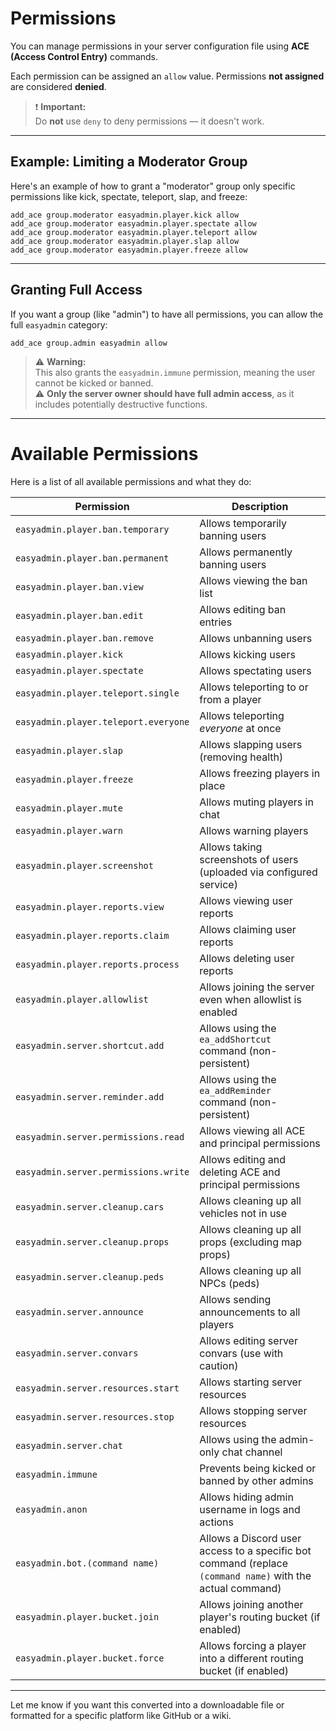 # Permissions

You can manage permissions in your server configuration file using **ACE (Access Control Entry)** commands.

Each permission can be assigned an `allow` value. Permissions **not assigned** are considered **denied**.

> ❗ **Important:**  
> Do **not** use `deny` to deny permissions — it doesn't work.

---

## Example: Limiting a Moderator Group

Here's an example of how to grant a "moderator" group only specific permissions like kick, spectate, teleport, slap, and freeze:

```plaintext
add_ace group.moderator easyadmin.player.kick allow
add_ace group.moderator easyadmin.player.spectate allow
add_ace group.moderator easyadmin.player.teleport allow
add_ace group.moderator easyadmin.player.slap allow
add_ace group.moderator easyadmin.player.freeze allow
```

---

## Granting Full Access

If you want a group (like "admin") to have all permissions, you can allow the full `easyadmin` category:

```plaintext
add_ace group.admin easyadmin allow
```

> ⚠️ **Warning:**  
> This also grants the `easyadmin.immune` permission, meaning the user cannot be kicked or banned.  
> ⚠️ **Only the server owner should have full admin access**, as it includes potentially destructive functions.

---

# Available Permissions

Here is a list of all available permissions and what they do:

| Permission | Description |
|------------|-------------|
| `easyadmin.player.ban.temporary` | Allows temporarily banning users |
| `easyadmin.player.ban.permanent` | Allows permanently banning users |
| `easyadmin.player.ban.view` | Allows viewing the ban list |
| `easyadmin.player.ban.edit` | Allows editing ban entries |
| `easyadmin.player.ban.remove` | Allows unbanning users |
| `easyadmin.player.kick` | Allows kicking users |
| `easyadmin.player.spectate` | Allows spectating users |
| `easyadmin.player.teleport.single` | Allows teleporting to or from a player |
| `easyadmin.player.teleport.everyone` | Allows teleporting *everyone* at once |
| `easyadmin.player.slap` | Allows slapping users (removing health) |
| `easyadmin.player.freeze` | Allows freezing players in place |
| `easyadmin.player.mute` | Allows muting players in chat |
| `easyadmin.player.warn` | Allows warning players |
| `easyadmin.player.screenshot` | Allows taking screenshots of users (uploaded via configured service) |
| `easyadmin.player.reports.view` | Allows viewing user reports |
| `easyadmin.player.reports.claim` | Allows claiming user reports |
| `easyadmin.player.reports.process` | Allows deleting user reports |
| `easyadmin.player.allowlist` | Allows joining the server even when allowlist is enabled |
| `easyadmin.server.shortcut.add` | Allows using the `ea_addShortcut` command (non-persistent) |
| `easyadmin.server.reminder.add` | Allows using the `ea_addReminder` command (non-persistent) |
| `easyadmin.server.permissions.read` | Allows viewing all ACE and principal permissions |
| `easyadmin.server.permissions.write` | Allows editing and deleting ACE and principal permissions |
| `easyadmin.server.cleanup.cars` | Allows cleaning up all vehicles not in use |
| `easyadmin.server.cleanup.props` | Allows cleaning up all props (excluding map props) |
| `easyadmin.server.cleanup.peds` | Allows cleaning up all NPCs (peds) |
| `easyadmin.server.announce` | Allows sending announcements to all players |
| `easyadmin.server.convars` | Allows editing server convars (use with caution) |
| `easyadmin.server.resources.start` | Allows starting server resources |
| `easyadmin.server.resources.stop` | Allows stopping server resources |
| `easyadmin.server.chat` | Allows using the admin-only chat channel |
| `easyadmin.immune` | Prevents being kicked or banned by other admins |
| `easyadmin.anon` | Allows hiding admin username in logs and actions |
| `easyadmin.bot.(command name)` | Allows a Discord user access to a specific bot command (replace `(command name)` with the actual command) |
| `easyadmin.player.bucket.join` | Allows joining another player's routing bucket (if enabled) |
| `easyadmin.player.bucket.force` | Allows forcing a player into a different routing bucket (if enabled) |

---

Let me know if you want this converted into a downloadable file or formatted for a specific platform like GitHub or a wiki.